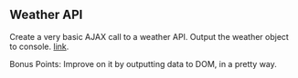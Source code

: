 ## Weather API

Create a very basic AJAX call to a weather API. Output the weather object to console. [link](https://jsbin.com/sikuduwaxa/3/edit?js,console).

 Bonus Points: Improve on it by outputting data to DOM, in a pretty way.